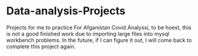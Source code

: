 # Data-analysis-Projects
Projects for me to practice
For Afganistan Covid Analyssi, to be hoest, this is not a good finished work due to importing large files into mysql workbench problems. In the future, if I can figure it out, I will come back to complete this project again.
